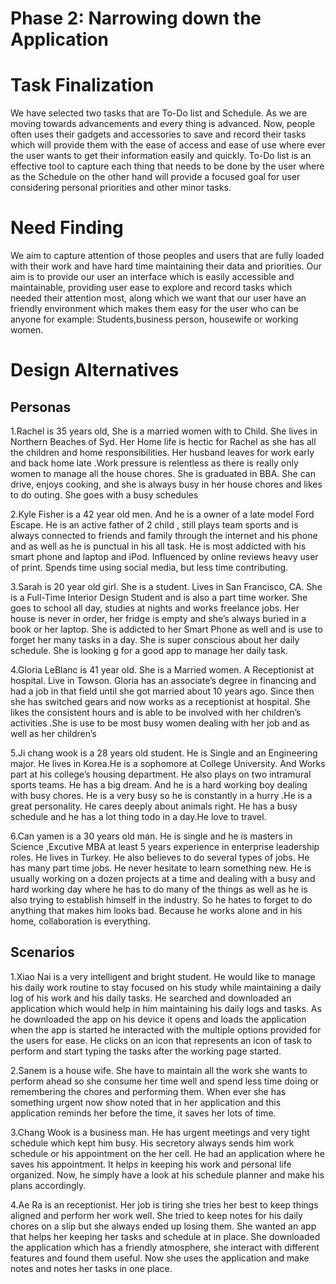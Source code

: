 # Phase 2: Narrowing down the Application

# Task Finalization
We have selected two tasks that are To-Do list and Schedule. As we are moving towards advancements and every thing is advanced. Now, people often uses their gadgets and accessories to save and record their tasks which will provide them with the ease of access and ease of use where ever the user wants to get their information easily and quickly.
To-Do list is an effective tool to capture each thing that needs to be done by the user where as the Schedule on the other hand will provide a focused goal for user considering personal priorities and other minor tasks.

# Need Finding
We aim to capture attention of those peoples and users that are fully loaded with their work and have hard time maintaining their data and priorities. Our aim is to provide our user an interface which is easily accessible and maintainable, providing user ease to explore and record tasks which needed their attention most, along which we want that our user have an friendly  environment which makes them easy for the user who can be anyone for example: Students,business person, housewife or working women.  

# Design Alternatives

## Personas

1.Rachel is 35 years old, She is a married women with to Child. She lives in Northern Beaches of Syd. Her Home life is hectic for Rachel as she has all the children and home responsibilities. Her husband leaves for work early and back home late .Work pressure is relentless as there is really only women to manage all the house chores. She is graduated in BBA. She can drive, enjoys cooking, and she is always busy in her house chores and likes to do outing. She goes with a busy schedules 

2.Kyle Fisher is a 42 year old men. And he is a owner of a late model Ford Escape. He is an active father of 2 child , still plays team sports and is always connected to friends and family through the internet and his phone and as well as he is punctual in his all task. He is most addicted with his smart phone and laptop and iPod. Influenced by online reviews heavy user of print.  Spends time using social media, but less time contributing.

3.Sarah is 20 year old girl. She is a student. Lives in San Francisco, CA. She is a Full-Time Interior Design Student and is also a part time worker. She goes to school all day, studies at nights and works freelance jobs. Her house is never in order, her fridge is empty and she’s always buried in a book or her laptop. She is addicted to her Smart Phone as well and is use to forget her many tasks in a day. She is super conscious about her daily schedule. She is looking g for a good app to manage her daily task.

4.Gloria LeBlanc is 41 year old. She is a Married women. A Receptionist at hospital. Live in Towson. Gloria has an associate’s degree in financing and had a job in that field until she got married about 10 years ago. Since then she has switched gears and now works as a receptionist at hospital. She likes the consistent hours and is able to be involved with her children’s  activities .She is use to be most busy women dealing with her job and as well as her children’s


5.Ji chang wook is a 28 years old student. He is Single and an Engineering major. He lives in Korea.He is a sophomore at College University. And Works part  at his college’s housing department. He also plays on two intramural sports teams. He has a big dream. And he is a hard working boy dealing with busy chores. He is a very busy so he is constantly in a hurry .He is a great personality. He cares deeply about animals right. He has a busy schedule and he has a lot thing todo in a day.He love to travel.

6.Can yamen is a 30 years old man. He is single and he is masters in Science ,Excutive MBA at least 5 years experience in enterprise leadership roles. He lives in Turkey. He also believes to do several types of jobs. He has many part time jobs. He never hesitate to learn something new. He is usually working on a dozen projects at a time and dealing with a busy and hard working day where he has to do many of the things  as well as he is also trying to establish himself in the industry. So he hates to forget to do anything that makes him looks bad. Because he works alone and in his home, collaboration is everything.

## Scenarios

1.Xiao Nai is a very intelligent and bright student. He would like to manage his daily work routine to stay focused on his study while maintaining a daily log of his work and his daily tasks. He searched and downloaded an application which would help in him maintaining his daily logs and tasks. As he downloaded the app on his device it opens and loads the application when the app is started he interacted with the multiple options provided for the users for ease. He clicks on an icon that represents an icon of task to perform and start typing the tasks after the working page started.

2.Sanem is a house wife. She have to maintain all the work she wants to perform ahead so she consume her time well and spend less time doing or remembering the chores and performing them. When ever she has something urgent now show noted that in her application and this application reminds her before the time, it saves her lots of time.

3.Chang Wook is a business man. He has urgent meetings and very tight schedule which kept him busy. His secretory always sends him work schedule or his appointment on the her cell. He had an application where he saves his appointment. It helps in keeping his work and personal life organized. Now, he simply have a look at his schedule planner and make his plans accordingly.

4.Ae Ra is an receptionist. Her job is tiring she tries her best to keep things aligned and perform her work well. She tried to keep notes for his daily chores on a slip but she always ended up losing them. She wanted an app that helps her keeping her tasks and schedule at in place. She downloaded the application which has a friendly atmosphere, she interact with different features and found them useful. Now she uses the application and make notes and notes her tasks in one place.


